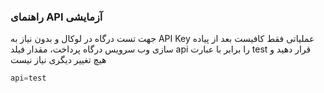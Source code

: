 ### راهنمای API آزمایشی


جهت تست درگاه در لوکال و بدون نیاز به API Key عملیاتی فقط کافیست بعد از پیاده سازی وب سرویس درگاه پرداخت، مقدار فیلد api را برابر با عبارت test قرار دهید و هیچ تغییر دیگری نیاز نیست

``` js
api=test
```